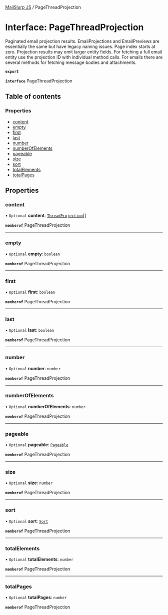 [MailSlurp JS](../README.md) / PageThreadProjection

# Interface: PageThreadProjection

Paginated email projection results. EmailProjections and EmailPreviews are essentially the same but have legacy naming issues. Page index starts at zero. Projection results may omit larger entity fields. For fetching a full email entity use the projection ID with individual method calls. For emails there are several methods for fetching message bodies and attachments.

**`export`**

**`interface`** PageThreadProjection

## Table of contents

### Properties

- [content](PageThreadProjection.md#content)
- [empty](PageThreadProjection.md#empty)
- [first](PageThreadProjection.md#first)
- [last](PageThreadProjection.md#last)
- [number](PageThreadProjection.md#number)
- [numberOfElements](PageThreadProjection.md#numberofelements)
- [pageable](PageThreadProjection.md#pageable)
- [size](PageThreadProjection.md#size)
- [sort](PageThreadProjection.md#sort)
- [totalElements](PageThreadProjection.md#totalelements)
- [totalPages](PageThreadProjection.md#totalpages)

## Properties

### content

• `Optional` **content**: [`ThreadProjection`](ThreadProjection.md)[]

**`memberof`** PageThreadProjection

___

### empty

• `Optional` **empty**: `boolean`

**`memberof`** PageThreadProjection

___

### first

• `Optional` **first**: `boolean`

**`memberof`** PageThreadProjection

___

### last

• `Optional` **last**: `boolean`

**`memberof`** PageThreadProjection

___

### number

• `Optional` **number**: `number`

**`memberof`** PageThreadProjection

___

### numberOfElements

• `Optional` **numberOfElements**: `number`

**`memberof`** PageThreadProjection

___

### pageable

• `Optional` **pageable**: [`Pageable`](Pageable.md)

**`memberof`** PageThreadProjection

___

### size

• `Optional` **size**: `number`

**`memberof`** PageThreadProjection

___

### sort

• `Optional` **sort**: [`Sort`](Sort.md)

**`memberof`** PageThreadProjection

___

### totalElements

• `Optional` **totalElements**: `number`

**`memberof`** PageThreadProjection

___

### totalPages

• `Optional` **totalPages**: `number`

**`memberof`** PageThreadProjection

